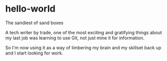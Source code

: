 # hello-world
The sandiest of sand boxes

A tech writer by trade, one of the most exciting and gratifying things about my last job was learning to use Git, not just mine it for information.

So I'm now using it as a way of limbering my brain and my skillset back up and I start looking for work.

